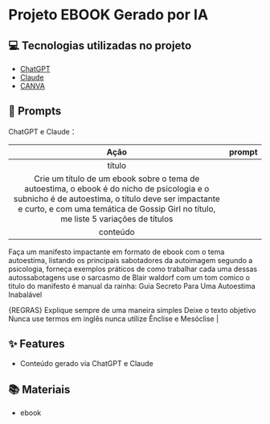 # Projeto EBOOK Gerado por IA

## 💻 Tecnologias utilizadas no projeto

- [ChatGPT](https://chat.openai.com/) 
- [Claude](https://claude.ai/new/)
- [CANVA](https://www.canva.com/)

## 🧠 Prompts

ChatGPT e Claude：

|   Ação   | prompt                                                                                                                                                                                                                                                                         |
| :------: | ------------------------------------------------------------------------------------------------------------------------------------------------------------------------------------------------------------------------------------------------------------------------------ |
|  título  | 
Crie um título de um ebook sobre o tema de autoestima, o ebook é do nicho de psicologia e o subnicho é de autoestima, o título deve ser impactante e curto, e com uma temática de Gossip Girl no título, me liste 5 variações de títulos                                                        |
| conteúdo | 
Faça um manifesto impactante em formato de ebook com o tema autoestima, listando os principais sabotadores da autoimagem segundo a psicologia, forneça exemplos práticos de como trabalhar cada uma dessas autossabotagens
use o sarcasmo de Blair waldorf com um tom comico 
o titulo do manifesto é manual da rainha: Guia Secreto Para Uma Autoestima Inabalável

{REGRAS} 
Explique sempre de uma maneira simples
Deixe o texto objetivo
Nunca use termos em inglês
nunca utilize Ênclise e Mesóclise |

## ✨ Features
- Conteúdo gerado via ChatGPT e Claude

## 📚 Materiais
- ebook
